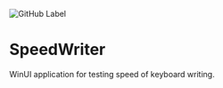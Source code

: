 ![GitHub Label](https://github.com/hunterlan/SpeedWriter/actions/workflows/dotnet.yml/badge.svg)

# SpeedWriter

WinUI application for testing speed of keyboard writing.